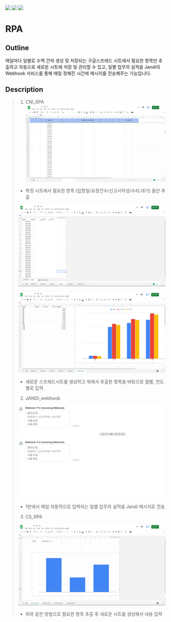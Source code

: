 <img src="https://img.shields.io/badge/Python-3776AB?style=flat&logo=Python&logoColor=white"/> <img src="https://img.shields.io/badge/Google Drive-4285F4?style=flat&logo=Google Drive&logoColor=white"/> <img src="https://img.shields.io/badge/Google Sheets-34A853?style=flat&logo=Google Sheets&logoColor=white"/>

# RPA
## Outline
매일마다 일별로 수백 건씩 생성 및 저장되는 구글스프레드 시트에서 필요한 항목만 추출하고 자동으로 새로운 시트에 저장 및 관리할 수 있고, 일별 업무의 실적을 Jandi의 Webhook 서비스를 통해 매일 정해진 시간에 메시지를 전송해주는 기능입니다.
## Description
> 1. CNI_RPA 
> ![main](./png/main.png)
> 
> - 특정 시트에서 필요한 항목 (입항일/요청건수/신고서작성/수리.대기) 들만 추출
>
> ![month](./png/month.png)
>
> ![year](./png/year.png)
>
> - 새로운 스프레드시트를 생성하고 위에서 추출한 항목을 바탕으로 월별, 연도별로 입력
>
> 2. JANDI_webhook
>
> ![jandi](./png/jandi.png)
>
> - 1번에서 매일 자동적으로 입력되는 일별 업무의 실적을 Jandi 메시지로 전송
>
> 3. CS_RPA
>
> ![cs](./png/cs.png)
>
> - 위와 같은 방법으로 필요한 항목 추출 후 새로운 시트를 생성해서 내용 입력